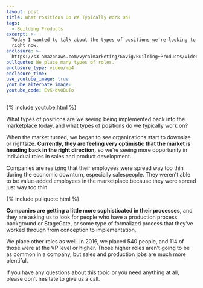 ```yaml
---
layout: post
title: What Positions Do We Typically Work On?
tags:
  - Building Products
excerpt: >-
  Today I wanted to talk about the types of positions we’re looking to place
  right now.
enclosure: >-
  https://s3.amazonaws.com/vyralmarketing/Govig/Building+Products/Videos/2017/What+Positions+Do+We+Typically+Work+On%253F.mp4
pullquote: We place many types of roles.
enclosure_type: video/mp4
enclosure_time:
use_youtube_image: true
youtube_alternate_image:
youtube_code: EvK-dv0BuTo
---
```



{% include youtube.html %}

What types of positions are we seeing being implemented back into the marketplace today, and what types of positions do we typically work on?

When the market turned, we began to see organizations start to downsize or rightsize. **Currently, they are feeling very optimistic that the market is heading back in the right direction,** so we’re seeing more opportunity in individual roles in sales and product development.

Companies are realizing that their employees were spread way too thin during the economic downturn, especially salespeople. They weren't able to be value-added employees in the marketplace because they were spread just way too thin.

{% include pullquote.html %}

**Companies are getting a little more sophisticated in their processes,** and they are asking us to look for people who have a production process background or StageGate, or some type of formalized process that they’ve worked through from conception to implementation.

We place other roles as well. In 2016, we placed 540 people, and 114 of those were at the VP level or higher. Those higher roles aren’t going to be as common in a company, but sales and production jobs are much more plentiful.

If you have any questions about this topic or you need anything at all, please don’t hesitate to give us a call.